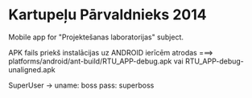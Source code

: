 Kartupeļu Pārvaldnieks 2014
==============

Mobile app for "Projektešanas laboratorijas" subject.

APK fails priekš instalācijas uz ANDROID ierīcēm atrodas ===> 
platforms/android/ant-build/RTU_APP-debug.apk vai RTU_APP-debug-unaligned.apk

SuperUser -> 
uname: boss
pass: superboss
